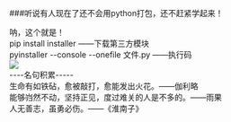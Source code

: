 ###听说有人现在了还不会用python打包，还不赶紧学起来！

呐，这个就是！  
pip install installer ——下载第三方模块  
pyinstaller --console --onefile 文件.py ——执行码  
![](https://img.tukuppt.com/ad_preview/00/28/23/5f8fd40218796.jpg!/fw/980)  
\----名句积累-----  
生命有如铁砧，愈被敲打，愈能发出火花。——伽利略  
能够岿然不动，坚持正见，度过难关的人是不多的。——雨果  
人无善志，虽勇必伤。——《淮南子》
